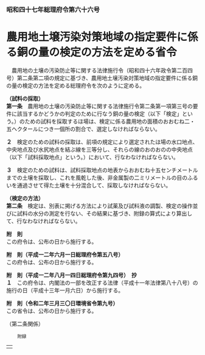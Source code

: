 ### 昭和四十七年総理府令第六十六号  
# 農用地土壌汚染対策地域の指定要件に係る銅の量の検定の方法を定める省令  
　農用地の土壌の汚染防止等に関する法律施行令（昭和四十六年政令第二百四号）第二条第二項の規定に基づき、農用地土壌汚染対策地域の指定要件に係る銅の量の検定の方法を定める総理府令を次のように定める。  
  
**（試料の採取）**  
**第一条**　農用地の土壌の汚染防止等に関する法律施行令第二条第一項第三号の要件に該当するかどうかの判定のために行なう銅の量の検定（以下「検定」という。）のための試料を採取するほ場は、検定に係る農用地の面積のおおむね二・五ヘクタールにつき一個所の割合で、選定しなければならない。  
  
**２**　検定のための試料の採取は、前項の規定により選定されたほ場の水口地点、中央地点及び水尻地点を結ぶ線を三等分し、それらの線のおのおのの中央地点（以下「試料採取地点」という。）において、行なわなければならない。  
  
**３**　検定のための試料は、試料採取地点の地表からおおむね十五センチメートルまでの土壌を採取し、これを風乾した後、非金属製の二ミリメートルの目のふるいを通過させて得た土壌を十分混合して、採取しなければならない。  
  
**（検定の方法）**  
**第二条**　検定は、別表に掲げる方法により試薬及び試料液の調製、検定の操作並びに試料の水分の測定を行ない、その結果に基づき、附録の算式により算出して、行なわなければならない。  
  
**附　則**  
この府令は、公布の日から施行する。  
  
**附　則（平成一二年六月一日総理府令第五八号）**  
この府令は、公布の日から施行する。  
  
**附　則（平成一二年八月一四日総理府令第九四号）　抄**  
**１**　この府令は、内閣法の一部を改正する法律（平成十一年法律第八十八号）の施行の日（平成十三年一月六日）から施行する。  
  
**附　則（令和二年三月三〇日環境省令第九号）**  
この省令は、公布の日から施行する。  
  
（第二条関係）  

          
        附録
||  
| --- |  
||  
  
